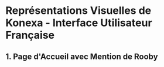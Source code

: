 # Représentations Visuelles de Konexa - Interface Utilisateur Française

## 1. Page d'Accueil avec Mention de Rooby